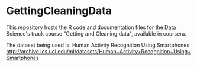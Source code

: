# GettingCleaningData
This repository hosts the R code and documentation files for the Data Science's track course "Getting and Cleaning data", available in coursera.

The dataset being used is: Human Activity Recognition Using Smartphones
http://archive.ics.uci.edu/ml/datasets/Human+Activity+Recognition+Using+Smartphones

